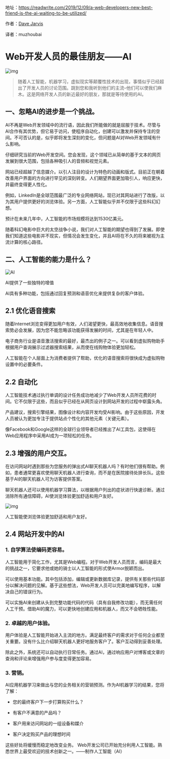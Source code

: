 地址：https://readwrite.com/2019/12/09/a-web-developers-new-best-friend-is-the-ai-waiting-to-be-utilized/

作者：[Dave Jarvis](https://readwrite.com/author/dave-jarvis/) 

译者：muzhoubai

# Web开发人员的最佳朋友——AI

![img](img/clip_image002.jpg)

> 随着人工智能，机器学习，虚拟现实等颠覆性技术的出现，事情似乎已经超出了开发人员的讨论范围。跳到您和我听到他们的主流–他们可以使我们麻木。这是网络开发人员的新近最好的朋友，那就是等待使用的AI。

 

## 一、忽略AI的进步是一个挑战。

AI不再是Web开发领域中的流行语，因此我们所能做的就是屈服于技术。尽管与AI合作有其优势，但它易于访问，使程序自动化，创建可以激发并保持专注的空间。不可否认的是，似乎即将发生深刻的变化，但问题是AI对Web开发领域有什么影响。

仔细研究当前的Web开发空间。您会发现，这个领域已从简单的基于文本的网页发展到很大范围，包括各种吸引人的音频和视觉元素。

网站已经超越了信息媒介。以引人注目的设计为特色的动画和版式。目前正在朝着改善用户界面的方向进行罕见的深刻转变。人们期望界面更加吸引人，响应更快，并最终变得更人性化。

例如，LinkedIn是全球范围最广泛的专业网络网站，现已对其网站进行了改版，以为其用户提供更好的浏览体验。另一方面，人工智能似乎并不仅限于这些科幻幻想。 

预计在未来几年中，人工智能的市场规模将达到1530亿美元。

随着科幻电影中巨大的太空战争小说，我们对人工智能的期望也得到了发展。即使我们知道这些电影并不现实，但情况会发生变化，并且AI将在不久的将来被视为主流计算的核心路径。

 

## 二、人工智能的能力是什么？

![AI](img/clip_image004.jpg)

AI提供了一些独特的增值

AI具有多种功能，包括通过回复预测和语音优化来提供复杂的客户体验。

 

## 2.1 优化语音搜索

随着Internet浏览变得更加用户有效，人们渴望更快，最高效地收集信息。语音搜索势必会发展，因为您不能忽略该功能获得发展的时间，尤其是在年轻人中。

电子商务行业是语音激活搜索的最好，最杰出的例子之一。可以看到虚拟购物助手根据用户查询展示过滤器搜索结果，从而使在线购物体验更加轻松。

人工智能在个人层面上为消费者提供了帮助，优化的语音搜索将很快成为虚拟购物设置中的必要条件。

 

## 2.2 自动化

人工智能技术通过执行单调的设计任务成功地减少了Web开发人员所花费的时间。它不仅限于这些，而且似乎已经在从网页设计到网站开发的过程中崭露头角。

产品建议，搜索引擎结果，图像设计和内容开发均受AI影响。由于这些原因，开发人员被认为更加专注于提供站点个性化的其他元素（关键元素）。

像Facebook和Google这样的全球行业领导者已经推出了AI工具包，这使得在Web应用程序中采用AI成为一项轻松的任务。

 

## 2.3 增强的用户交互。

在访问网站时遇到那些为您服务的弹出式AI聊天机器人吗？有时他们很有帮助。例如，患者通常更喜欢使用聊天机器人进行查询，而不是在医院接待处排长队。这些基于AI的聊天机器人可为访客提供答案。

聊天机器人还可以使用机器学习算法，以根据用户列出的症状进行快速诊断。通过消除所有通信障碍，AI使浏览体验更加舒适和用户友好。

![img](img/clip_image006.jpg)

人工智能使浏览体验更加舒适和用户友好。

 

## 2.4 网站开发中的AI

### 1. 自学算法使编码更容易。

人工智能用于简化工作，尤其是Web编程。对于Web开发人员而言，编码是最大的挑战之一，它要求他或她的骑士以人工智能的形式使Armor脱颖而出。

 

可以使用基本功能。其中包括添加，编辑或更新数据库记录，提供有关那些代码部分以解决问题的见解。基于这些想法，Web开发人员可以完美地编写程序，以解决自己的错误行为。

 

可以实施AI来创建从头到完整功能代码的代码（具有自我修改功能），而无需任何人工干预。借助AI的魔力，可以更快地创建应用和机器人，而又不会牺牲性能。

 

### 2. 卓越的用户体验。

用户体验是人工智能开始进入主流的地方。满足最终客户的需求对于任何企业都至关重要。没有什么比介绍聊天机器人更好地服务客户了。客户互动得到妥善处理。

 

除此之外，系统还可以自动执行日常任务。通过AI，通过响应用户对博客或文章的查询和评论来增强用户参与度变得更加容易。

 

### 3. 营销。

AI应用机器学习来做出与您的业务相关的营销预测。作为AI机器学习的结果，您将了解：

- 您的最终客户下一步打算购买什么？

- 有客户不满意的产品吗？

- 客户用来访问网站的一组设备和媒介

- 客户决定购买产品的理想时间



这些好处将缓慢而稳定地改变业务。 Web开发公司已开始充分利用人工智能。熟悉世界上最受欢迎的技术创新之一。——制作人工智能（AI）

